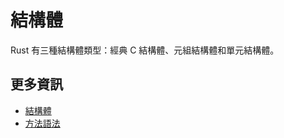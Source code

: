 # 結構體

Rust 有三種結構體類型：經典 C 結構體、元組結構體和單元結構體。

## 更多資訊

- [結構體](https://doc.rust-lang.org/book/ch05-01-defining-structs.html)
- [方法語法](https://doc.rust-lang.org/book/ch05-03-method-syntax.html)
